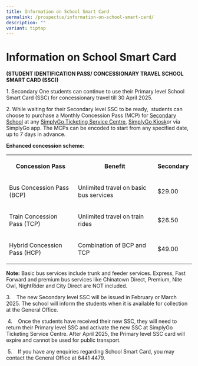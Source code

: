 ```yaml
---
title: Information on School Smart Card
permalink: /prospectus/information-on-school-smart-card/
description: ""
variant: tiptap
---
```

<h1>Information on School Smart Card</h1>
<p><strong>(STUDENT IDENTIFICATION PASS/ CONCESSIONARY TRAVEL SCHOOL SMART CARD (SSC))</strong>
</p>
<p>1. Secondary One students can continue to use their Primary level School
Smart Card (SSC) for concessionary travel till 30 April 2025.</p>
<p>2. While waiting for their Secondary level SSC to be ready, &nbsp;students
can choose to purchase a Monthly Concession Pass (MCP) for <u>Secondary School</u> at
any <a href="https://www.simplygo.com.sg/locations/simplygo-ticketing-service-centres/" rel="noopener noreferrer nofollow" target="_blank">SimplyGo Ticketing Service Centre</a>,
<a href="https://simplygo.com.sg/locations/self-help-machines/" rel="noopener noreferrer nofollow" target="_blank">SimplyGo Kiosk</a>or via SimplyGo app. The MCPs can be encoded to start
from any specified date, up to 7 days in advance.</p>
<p><strong>Enhanced concession scheme:</strong>
</p>
<table style="minWidth: 75px">
<colgroup>
<col>
<col>
<col>
</colgroup>
<tbody>
<tr>
<th rowspan="1" colspan="1">
<p>Concession Pass</p>
</th>
<th rowspan="1" colspan="1">
<p>Benefit</p>
</th>
<th rowspan="1" colspan="1">
<p>Secondary</p>
</th>
</tr>
<tr>
<td rowspan="1" colspan="1">
<p>Bus Concession Pass (BCP)</p>
</td>
<td rowspan="1" colspan="1">
<p>Unlimited travel on basic bus services</p>
</td>
<td rowspan="1" colspan="1">
<p>$29.00</p>
</td>
</tr>
<tr>
<td rowspan="1" colspan="1">
<p>Train Concession Pass (TCP)</p>
</td>
<td rowspan="1" colspan="1">
<p>Unlimited travel on train rides</p>
</td>
<td rowspan="1" colspan="1">
<p>$26.50</p>
</td>
</tr>
<tr>
<td rowspan="1" colspan="1">
<p>Hybrid Concession Pass (HCP)</p>
</td>
<td rowspan="1" colspan="1">
<p>Combination of BCP and TCP</p>
</td>
<td rowspan="1" colspan="1">
<p>$49.00</p>
</td>
</tr>
</tbody>
</table>
<p><strong>Note:</strong> Basic bus services include trunk and feeder services.
Express, Fast Forward and premium bus services like Chinatown Direct, Premium,
Nite Owl, NightRider and City Direct are NOT included.</p>
<p>3.&nbsp;&nbsp;&nbsp; The new Secondary level SSC will be issued in February
or March 2025. The school will inform the students when it is available
for collection at the General Office.</p>
<p>&nbsp;4.&nbsp;&nbsp;&nbsp; Once the students have received their new SSC,
they will need to return their Primary level SSC and activate the new SSC
at SimplyGo Ticketing Service Centre. After April 2025, the Primary level
SSC card will expire and cannot be used for public transport.</p>
<p>&nbsp;5.&nbsp;&nbsp;&nbsp; If you have any enquiries regarding School
Smart Card, you may contact the General Office at 6441 4479.</p>